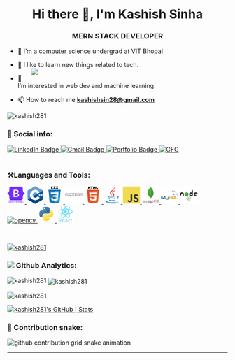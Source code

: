 <h1 align="center">Hi there 👋, I'm Kashish Sinha</h1>
<h3 align="center">MERN STACK DEVELOPER</h3>

- 👀 I’m a computer science undergrad at VIT Bhopal
- 🌱 I like to learn new things related to tech.                     <img src="https://private-user-images.githubusercontent.com/130341436/321733337-4971fc65-d600-4592-9ff1-7a25524efc4c.gif?jwt=eyJhbGciOiJIUzI1NiIsInR5cCI6IkpXVCJ9.eyJpc3MiOiJnaXRodWIuY29tIiwiYXVkIjoicmF3LmdpdGh1YnVzZXJjb250ZW50LmNvbSIsImtleSI6ImtleTUiLCJleHAiOjE3MzY2ODkwMTAsIm5iZiI6MTczNjY4ODcxMCwicGF0aCI6Ii8xMzAzNDE0MzYvMzIxNzMzMzM3LTQ5NzFmYzY1LWQ2MDAtNDU5Mi05ZmYxLTdhMjU1MjRlZmM0Yy5naWY_WC1BbXotQWxnb3JpdGhtPUFXUzQtSE1BQy1TSEEyNTYmWC1BbXotQ3JlZGVudGlhbD1BS0lBVkNPRFlMU0E1M1BRSzRaQSUyRjIwMjUwMTEyJTJGdXMtZWFzdC0xJTJGczMlMkZhd3M0X3JlcXVlc3QmWC1BbXotRGF0ZT0yMDI1MDExMlQxMzMxNTBaJlgtQW16LUV4cGlyZXM9MzAwJlgtQW16LVNpZ25hdHVyZT0zZmYwZDVhMTEyMDViYWM2NjBlYmM0ZTExN2Q3OGMyMTRlNzIyZGY2ZjczNjY3OTNkMmNmZjM0NDQzNTMwODcxJlgtQW16LVNpZ25lZEhlYWRlcnM9aG9zdCJ9.G_OWTuILaruphAUBatAn9NjgasIjUu0anvBx2g_bDwI" align="right" width="450" />

- 💞️ I’m interested in web dev and machine learning.
- 📫 How to reach me **kashishsin28@gmail.com**




  
<p align="left"> <img src="https://komarev.com/ghpvc/?username=kashish281&label=Profile%20views&color=f5246d&style=flat" alt="kashish281" /> </p>


### 🔗 Social info:

<div id="badges">
    <a href="https://www.linkedin.com/in/kashish28/">
    <img src="https://img.shields.io/badge/LinkedIn-blue?style=for-the-badge&logo=linkedin&logoColor=white" alt="LinkedIn Badge"/>
    </a>
    <a href="https://mail.google.com/mail/u/0/?fs=1&tf=cm&to=kashishsin28@gmail.com">
    <img src="https://img.shields.io/badge/Gmail-D14836?style=for-the-badge&logo=gmail&logoColor=white" alt="Gmail Badge"/>
    </a>
    <a href="https://portfolio-kashish.vercel.app/">
    <img src="https://img.shields.io/badge/Portfolio-dda703?style=for-the-badge&logo=About.me&logoColor=white" alt="Portfolio Badge"/>
    </a>
    <a href="https://www.geeksforgeeks.org/user/kashishsinha/">
    <img src="https://img.shields.io/badge/GeeksforGeeks-gray?style=for-the-badge&logo=geeksforgeeks&logoColor=35914c" alt="GFG"/>
    </a>
</div>

<br>

<h3 align="left">⚒️Languages and Tools:</h3>
<p align="left"> <a href="https://getbootstrap.com" target="_blank" rel="noreferrer"> <img src="https://raw.githubusercontent.com/devicons/devicon/master/icons/bootstrap/bootstrap-plain-wordmark.svg" alt="bootstrap" width="40" height="40"/> </a> <a href="https://www.w3schools.com/cpp/" target="_blank" rel="noreferrer"> <img src="https://raw.githubusercontent.com/devicons/devicon/master/icons/cplusplus/cplusplus-original.svg" alt="cplusplus" width="40" height="40"/> </a> <a href="https://www.w3schools.com/css/" target="_blank" rel="noreferrer"> <img src="https://raw.githubusercontent.com/devicons/devicon/master/icons/css3/css3-original-wordmark.svg" alt="css3" width="40" height="40"/> </a> <a href="https://expressjs.com" target="_blank" rel="noreferrer"> <img src="https://raw.githubusercontent.com/devicons/devicon/master/icons/express/express-original-wordmark.svg" alt="express" width="40" height="40"/> </a> <a href="https://www.w3.org/html/" target="_blank" rel="noreferrer"> <img src="https://raw.githubusercontent.com/devicons/devicon/master/icons/html5/html5-original-wordmark.svg" alt="html5" width="40" height="40"/> </a> <a href="https://www.java.com" target="_blank" rel="noreferrer"> <img src="https://raw.githubusercontent.com/devicons/devicon/master/icons/java/java-original.svg" alt="java" width="40" height="40"/> </a> <a href="https://developer.mozilla.org/en-US/docs/Web/JavaScript" target="_blank" rel="noreferrer"> <img src="https://raw.githubusercontent.com/devicons/devicon/master/icons/javascript/javascript-original.svg" alt="javascript" width="40" height="40"/> </a> <a href="https://www.mongodb.com/" target="_blank" rel="noreferrer"> <img src="https://raw.githubusercontent.com/devicons/devicon/master/icons/mongodb/mongodb-original-wordmark.svg" alt="mongodb" width="40" height="40"/> </a> <a href="https://www.mysql.com/" target="_blank" rel="noreferrer"> <img src="https://raw.githubusercontent.com/devicons/devicon/master/icons/mysql/mysql-original-wordmark.svg" alt="mysql" width="40" height="40"/> </a> <a href="https://nodejs.org" target="_blank" rel="noreferrer"> <img src="https://raw.githubusercontent.com/devicons/devicon/master/icons/nodejs/nodejs-original-wordmark.svg" alt="nodejs" width="40" height="40"/> </a> <a href="https://opencv.org/" target="_blank" rel="noreferrer"> <img src="https://www.vectorlogo.zone/logos/opencv/opencv-icon.svg" alt="opencv" width="40" height="40"/> </a> <a href="https://www.python.org" target="_blank" rel="noreferrer"> <img src="https://raw.githubusercontent.com/devicons/devicon/master/icons/python/python-original.svg" alt="python" width="40" height="40"/> </a> <a href="https://reactjs.org/" target="_blank" rel="noreferrer"> <img src="https://raw.githubusercontent.com/devicons/devicon/master/icons/react/react-original-wordmark.svg" alt="react" width="40" height="40"/> </a> </p>

<br>

<p align="left"> <a href="https://github.com/ryo-ma/github-profile-trophy"><img src="https://github-profile-trophy.vercel.app/?username=kashish281" alt="kashish281" /></a> </p>




<h3><img src="https://media.giphy.com/media/iY8CRBdQXODJSCERIr/giphy.gif" width="30">&nbsp;Github Analytics: </h3>

<p><img align="left" src="https://github-readme-stats.vercel.app/api/top-langs?username=kashish281&show_icons=true&theme=dark&locale=en&layout=compact" alt="kashish281" /></p>

<p>&nbsp;<img align="center" src="https://github-readme-stats.vercel.app/api?username=kashish281&show_icons=true&theme=dark&text_color=ffffff&bg_color=141010&locale=en" alt="kashish281"/></p>

<p><img align="center" src="https://github-readme-streak-stats.herokuapp.com/?user=kashish281&theme=dark" alt="kashish281" height="200"></p>







[![kashish281's GitHub | Stats](https://stats.quine.sh/kashish281/github?theme=dark)](https://quine.sh?utm_source=widgets&utm_campaign=kashish281)


### 🐍 Contribution snake:

<picture>
  <source media="(prefers-color-scheme: dark)" srcset="https://getlost01.github.io/github-snake.github.io/github-contribution-grid-snake-dark.svg">
  <source media="(prefers-color-scheme: light)" srcset="https://getlost01.github.io/github-snake.github.io/github-contribution-grid-snake.svg">
  <img alt="github contribution grid snake animation" src="https://getlost01.github.io/github-snake.github.io/github-contribution-grid-snake.svg">
</picture>

---


<!---
kashish281/kashish281 is a ✨ special ✨ repository because its `README.md` (this file) appears on your GitHub profile.
You can click the Preview link to take a look at your changes.
--->

